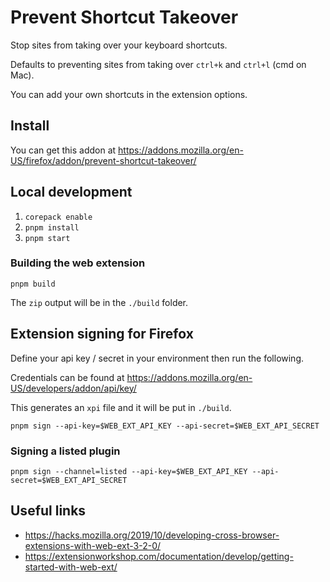 # Prevent Shortcut Takeover

Stop sites from taking over your keyboard shortcuts.

Defaults to preventing sites from taking over `ctrl+k` and `ctrl+l` (cmd on Mac).

You can add your own shortcuts in the extension options.

## Install

You can get this addon at https://addons.mozilla.org/en-US/firefox/addon/prevent-shortcut-takeover/

## Local development

1. `corepack enable`
1. `pnpm install`
1. `pnpm start`

### Building the web extension

```shell
pnpm build
```

The `zip` output will be in the `./build` folder.

## Extension signing for Firefox

Define your api key / secret in your environment then run the following.

Credentials can be found at https://addons.mozilla.org/en-US/developers/addon/api/key/

This generates an `xpi` file and it will be put in `./build`.

```shell
pnpm sign --api-key=$WEB_EXT_API_KEY --api-secret=$WEB_EXT_API_SECRET
```

### Signing a listed plugin

```shell
pnpm sign --channel=listed --api-key=$WEB_EXT_API_KEY --api-secret=$WEB_EXT_API_SECRET
```

## Useful links

- https://hacks.mozilla.org/2019/10/developing-cross-browser-extensions-with-web-ext-3-2-0/
- https://extensionworkshop.com/documentation/develop/getting-started-with-web-ext/
